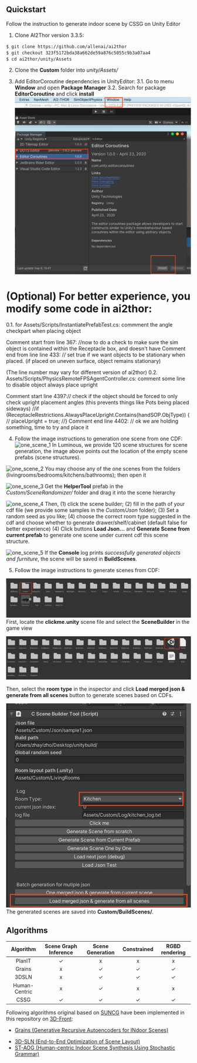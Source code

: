 ## Quickstart

Follow the instruction to generate indoor scene by CSSG on Unity Editor

1. Clone AI2Thor version 3.3.5:
```bash
$ git clone https://github.com/allenai/ai2thor
$ git checkout 323f5172bda38a662de59a876c5055c9b3a07aa4
$ cd ai2thor/unity/Assets 
```

2. Clone the **Custom** folder into *unity/Assets/*

3. Add EditorCoroutine dependencies in UnityEditor:
3.1. Go to menu **Window** and open **Package Manager**
3.2. Search for package **EditorCoroutine** and click **install**
![cssg_0](../../Documents/imgs/cssg_0.png)


# (Optional) For better experience, you modify some code in ai2thor:
0.1. for Assets/Scripts/InstantiatePrefabTest.cs: commment the angle checkpart when placing object

Comment start from line 367: //now to do a check to make sure the sim object is contained within the Receptacle box, and doesn't have
Comment end from line line 433: // set true if we want objects to be stationary when placed. (if placed on uneven surface, object remains stationary)

(The line number may vary for different version of ai2thor)
0.2. Assets/Scripts/PhysicsRemoteFPSAgentController.cs: comment some line to disable object always place upright

Comment start line 4397:// check if the object should be forced to only check upright placement angles (this prevents things like Pots being placed sideways)
//if (ReceptacleRestrictions.AlwaysPlaceUpright.Contains(handSOP.ObjType)) {
//    placeUpright = true;
//}
Comment end line 4402: // ok we are holding something, time to try and place it

4. Follow the image instructions to generation one scene from one CDF:
![one_scene_1](../../Documents/imgs/one_scene_1.png)
In Luminous, we provide 120 scene structures for scene generation, the image above points out the location of the empty scene prefabs (scene structures). 

![one_scene_2](../../Documents/imgs/one_scene_2.png)
You may choose any of the one scenes from the folders (livingrooms/bedrooms/kitchens/bathrooms); then open it

![one_scene_3](../../Documents/imgs/one_scene_3.png)
Get the **HelperTool** prefab in the *Custom/SceneRandomizer/* folder and drag it into the scene hierarchy

![one_scene_4](../../Documents/imgs/one_scene_4.png)
Then, (1) click the scene builder; (2) fill in the path of your cdf file (we provide some samples in the *Custom/Json* folder); (3) Set a random seed as you like; (4) choose the correct room type suggested in the cdf and choose whether to generate drawer/shelf/cabinet (default false for better experience) (4) Click buttons **Load Json...** and **Generate Scene from current prefab** to generate one scene under current cdf this scene structure.

![one_scene_5](../../Documents/imgs/one_scene_5.png)
If the **Console** log prints *successfully generated objects and furniture*, the scene will be saved in **BuildScenes**.


5. Follow the image instructions to generate scenes from CDF:

![cssg_1](../../Documents/imgs/cssg_1.png)
First, locate the **clickme.unity** scene file and select the **SceneBuilder** in the game view

![cssg_2](../../Documents/imgs/cssg_2.png)

Then, select the **room type** in the inspector and click **Load merged json \& generate from all scenes** button to generate scenes based on CDFs.

![cssg_3](../../Documents/imgs/cssg_3.png)
The generated scenes are saved into **Custom/BuildScenes/**.



## Algorithms

|   Algorithm   | Scene Graph Inference | Scene Generation | Constrained | RGBD rendering |
|:-------------:|:---------------------:|:----------------:|:-----------:|:--------------:|
|     PlanIT    |           ✓           |         x        |      x      |        x       |
|     Grains    |           x           |         ✓        |      ✓      |        ✓       |
|     3DSLN     |           x           |         ✓        |      ✓      |        ✓       |
| Human-Centric |           x           |         ✓        |      x      |        x       |
|      CSSG     |           ✓           |         ✓        |      ✓      |        ✓       |


Following algorithms original based on [SUNCG](https://sscnet.cs.princeton.edu/) have been implemented in this repository on [3D-Front](https://arxiv.org/abs/2011.09127):
- [Grains (Generative Recursive Autoencoders for INdoor Scenes)](https://arxiv.org/pdf/1807.09193.pdf)
<!-- - [PlanIT (planning and instantiating indoor scenes with relation graph and spatial prior networks)](https://dl.acm.org/doi/pdf/10.1145/3306346.3322941) -->
- [3D-SLN (End-to-End Optimization of Scene Layout)](http://3dsln.csail.mit.edu/papers/3dsln_cvpr.pdf)
- [ST-AOG (Human-centric Indoor Scene Synthesis Using Stochastic Grammar)](https://arxiv.org/pdf/1808.08473.pdf)



